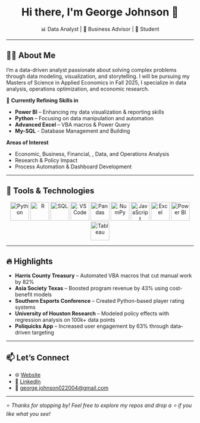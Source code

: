 <h1 align="center">Hi there, I'm George Johnson 👋</h1>
<p align="center">📊 Data Analyst | 💼 Business Advisor | 🧠 Student</p>

---

## 👨‍💻 About Me

I’m a data-driven analyst passionate about solving complex problems through data modeling, visualization, and storytelling. I will be pursuing my Masters of Science in Applied Economics in Fall 2025, I specialize in data analysis, operations optimization, and economic research. 

🌱 **Currently Refining Skills in**
- **Power BI** – Enhancing my data visualization & reporting skills
- **Python** – Focusing on data manipulation and automation
- **Advanced Excel** – VBA macros & Power Query
- **My-SQL** - Database Management and Building 

 **Areas of Interest**
- Economic, Business, Financial, , Data, and Operations Analysis
- Research & Policy Impact
- Process Automation & Dashboard Development

---

## 🧰 Tools & Technologies

<p align="center">
  <img src="https://cdn.jsdelivr.net/gh/devicons/devicon/icons/python/python-original.svg" alt="Python" width="50" height="50"/>
  <img src="https://cdn.jsdelivr.net/gh/devicons/devicon/icons/r/r-original.svg" alt="R" width="50" height="50"/>
  <img src="https://cdn.jsdelivr.net/gh/devicons/devicon/icons/mysql/mysql-original.svg" alt="SQL" width="50" height="50"/>
  <img src="https://cdn.jsdelivr.net/gh/devicons/devicon/icons/vscode/vscode-original.svg" alt="VS Code" width="50" height="50"/>
  <img src="https://cdn.jsdelivr.net/gh/devicons/devicon/icons/pandas/pandas-original.svg" alt="Pandas" width="50" height="50"/>
  <img src="https://cdn.jsdelivr.net/gh/devicons/devicon/icons/numpy/numpy-original.svg" alt="NumPy" width="50" height="50"/>
  <img src="https://cdn.jsdelivr.net/gh/devicons/devicon/icons/javascript/javascript-original.svg" alt="JavaScript" width="50" height="50"/>
  <img src="https://www.logo.wine/a/logo/Microsoft_Excel/Microsoft_Excel-Logo.wine.svg" alt="Excel" width="50" height="50"/>
  <img src="https://img.icons8.com/color/48/000000/power-bi.png" alt="Power BI" width="50" height="50"/>
  <img src="https://img.icons8.com/ios-filled/50/000000/tableau-software.png" alt="Tableau" width="50" height="50"/>
</p>

---

## 🔥 Highlights

- **Harris County Treasury** – Automated VBA macros that cut manual work by 82%
- **Asia Society Texas** – Boosted program revenue by 43% using cost-benefit models
- **Southern Esports Conference** – Created Python-based player rating systems
- **University of Houston Research** – Modeled policy effects with regression analysis on 100k+ data points
- **Poliquicks App** – Increased user engagement by 63% through data-driven targeting

---

## 📫 Let’s Connect

- 🌐 [Website](https://georgejohnson04.github.io/GeorgeJ-portfolio.github.io/)
- 💼 [LinkedIn](https://linkedin.com/in/george-johnson2004)
- 📧 george.johnson022004@gmail.com

---

⭐ *Thanks for stopping by! Feel free to explore my repos and drop a ⭐ if you like what you see!*
